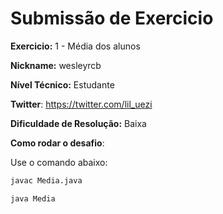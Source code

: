 # Submissão de Exercicio

**Exercicio:** 1 - Média dos alunos

**Nickname:** wesleyrcb

**Nível Técnico:** Estudante

**Twitter**: https://twitter.com/lil_uezi

**Dificuldade de Resolução:** Baixa

**Como rodar o desafio**:

Use o comando abaixo: 
```bash
javac Media.java

java Media
```